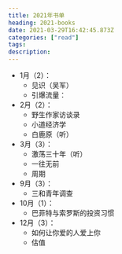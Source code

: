 ```yaml
---
title: 2021年书单
heading: 2021-books
date: 2021-03-29T16:42:45.873Z
categories: ["read"]
tags: 
description: 
---
```


- 1月（2）：
    - 见识（吴军） 
    - 引爆流量：
- 2月（2）：
    - 野生作家访谈录 
    - 小道经济学 
    - 白鹿原（听）
- 3月（3）：
    - 激荡三十年（听）
    - 一往无前
    - 周期 
- 9月（3）：
    - 三和青年调查
- 10月（1）：
    - 巴菲特与索罗斯的投资习惯
- 12月（3）：
    - 如何让你爱的人爱上你
    - 估值